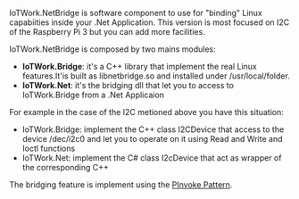 IoTWork.NetBridge is software component to use for "binding" Linux capabiities inside your .Net Application.
This version is most focused on I2C of the Raspberry Pi 3 but you can add more facilities.

IoTWork.NetBridge is composed by two mains modules:

* **IoTWork.Bridge**: it's a C++ library that implement the real Linux features.It'is built as libnetbridge.so and installed under /usr/local/folder.
* **IoTWork.Net**: it's the bridging dll that let you to access to IoTWork.Bridge from a .Net Applicaion

For example in the case of the I2C metioned above you have this situation:

* IoTWork.Bridge: implement the C++ class I2CDevice that access to the device /dec/i2c0 and let you to operate on it using Read and Write and Ioctl functions
* IoTWork.Net: implement the C# class I2cDevice that act as wrapper of the corresponding C++

The bridging feature is implement using the [PInvoke Pattern](http://www.mono-project.com/docs/advanced/pinvoke/).
